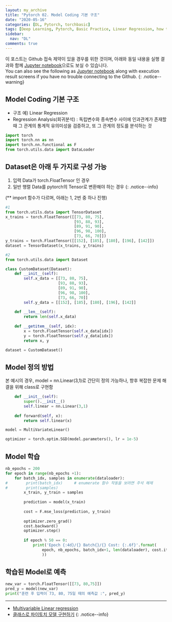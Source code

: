 ```yaml
---
layout: my_archive
title: "Pytorch 02. Model Coding 기본 구조"
date: "2020-05-16"
categories: [DL, Pytorch, torchbasic]
tags: [Deep Learning, Pytorch, Basic Practice, Linear Regression, how to make model]
sidebar:
  nav: "DL"
comments: true
---
```


이 포스트는 Github 접속 제약이 있을 경우를 위한 것이며, 아래와 동일 내용을 실행 결과와 함께 [Jupyter notebook](https://github.com/bestofbad/Pytorch-Study/blob/master/2.%20Model%20Coding%20%EA%B8%B0%EB%B3%B8%20%EA%B5%AC%EC%A1%B0.ipynb)으로도 보실 수 있습니다.  
You can also see the following as [Jupyter notebook](https://github.com/bestofbad/Pytorch-Study/blob/master/2.%20Model%20Coding%20%EA%B8%B0%EB%B3%B8%20%EA%B5%AC%EC%A1%B0.ipynb) along with execution result screens if you have no trouble connecting to the Github.
{: .notice--warning}

## Model Coding 기본 구조

- 구조 예) Linear Regression
- Regression Analysis(회귀분석) : 독립변수와 종속변수 사이에 인과관계가 존재할 때 그 관계의 통계적 유의미성을 검증하고, 또 그 관계의 정도를 분석하는 것

```python
import torch
import torch.nn as nn
import torch.nn.functional as F
from torch.utils.data import DataLoader
```
## Dataset은 아래 두 가지로 구성 가능

1. 입력 Data가 torch.FloatTensor 인 경우
2. 일반 행렬 Data를 pytorch의 Tensor로 변환해야 하는 경우
{: .notice--info}

(** import 함수가 다르며, 아래는 1, 2번 중 하나 진행)

```python
#1
from torch.utils.data import TensorDataset
x_trains = torch.FloatTensor([[73, 80, 75],
                              [93, 88, 93],
                              [89, 91, 90],
                              [96, 98, 100],
                              [73, 66, 70]])
y_trains = torch.FloatTensor([[152], [185], [180], [196], [142]])
dataset = TensorDataset(x_trains, y_trains)
```

```python
#2
from torch.utils.data import Dataset

class CustomDataset(Dataset):
    def __init__(self):
        self.x_data = [[73, 80, 75],
                       [93, 88, 93],
                       [89, 91, 90],
                       [96, 98, 100],
                       [73, 66, 70]]
        self.y_data = [[152], [185], [180], [196], [142]]
    
    def __len__(self):
        return len(self.x_data)
    
    def __getitem__(self, idx):
        x = torch.FloatTensor(self.x_data[idx])
        y = torch.FloatTensor(self.y_data[idx])
        return x, y

dataset = CustomDataset()
```
## Model 정의 방법

본 예시의 경우, model = nn.Linear(3,1)로 간단히 정의 가능하나, 향후 복잡한 문제 해결을 위해 class로 구현함

```python
    def __init__(self):
        super().__init__()
        self.linear = nn.Linear(3,1)
        
    def forward(self, x):
        return self.linear(x)

model = MultiVariateLinear()

optimizer = torch.optim.SGD(model.parameters(), lr = 1e-5)
```

## Model 학습

```python
nb_epochs = 200
for epoch in range(nb_epochs +1):
    for batch_idx, samples in enumerate(dataloader):
#        print(batch_idx)     # enumerate 함수 작동을 보려면 주석 해제
#        print(samples)
        x_train, y_train = samples
        
        prediction = model(x_train)
        
        cost = F.mse_loss(prediction, y_train)
        
        optimizer.zero_grad()
        cost.backward()
        optimizer.step()
        
        if epoch % 50 == 0:
            print('Epoch {:4d}/{} Batch{}/{} Cost: {:.6f}'.format(
                epoch, nb_epochs, batch_idx+1, len(dataloader), cost.item()
                ))
```
## 학습된 Model로 예측

```python
new_var = torch.FloatTensor([[73, 80,75]])
pred_y = model(new_var)
print("훈련 후 입력이 73, 80, 75일 때의 예측값 :", pred_y)
```
---
- [Multivariable Linear regression](https://wikidocs.net/54841)
- [클래스로 파이토치 모델 구현하기](https://wikidocs.net/60036)
{: .notice--info}